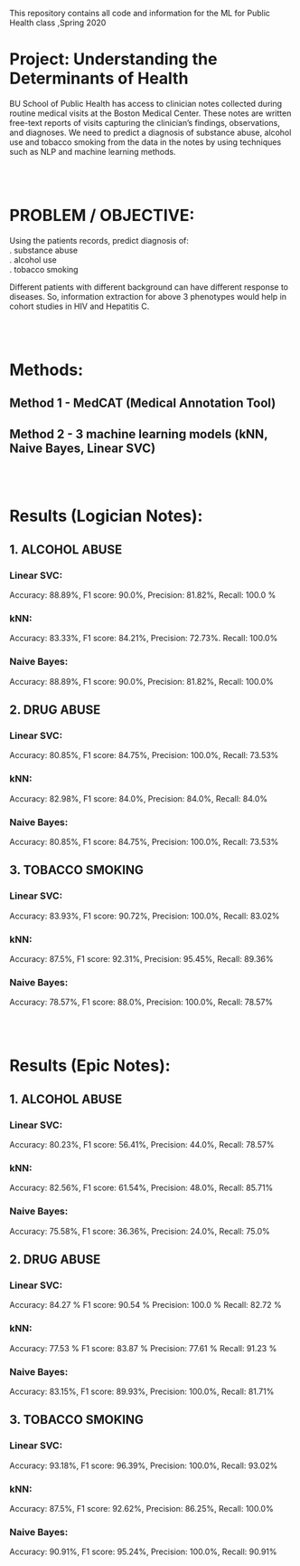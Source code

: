 This repository contains all code and information for the ML for Public Health class ,Spring 2020

# Project: Understanding the Determinants of Health

BU School of Public Health has access to clinician notes collected during routine medical visits at the Boston Medical Center. These notes are written free-text reports of visits capturing the clinician’s findings, observations, and diagnoses.
We need to predict a diagnosis of substance abuse, alcohol use and tobacco smoking from the data in the notes by using techniques such as NLP and machine learning methods. 

<br/>
<br/>

# PROBLEM / OBJECTIVE:  
Using the patients records, predict diagnosis of:  
. substance abuse   
. alcohol use   
. tobacco smoking  

Different patients with different background can have different response to diseases. So, information extraction for above 3 phenotypes would help in cohort studies in HIV and Hepatitis C.  
 
<br/>
<br/>

# Methods:
## Method 1 - MedCAT (Medical Annotation Tool)  
## Method 2 - 3 machine learning models (kNN, Naive Bayes, Linear SVC) 

<br/>
<br/>

# Results (Logician Notes):

## 1. ALCOHOL ABUSE

### Linear SVC: ###
Accuracy: 88.89%,
F1 score: 90.0%,
Precision: 81.82%,
Recall: 100.0 % 

### kNN: ###
Accuracy: 83.33%,
F1 score: 84.21%,
Precision: 72.73%.
Recall: 100.0% 

### Naive Bayes: ###
Accuracy: 88.89%,
F1 score: 90.0%,
Precision: 81.82%,
Recall: 100.0% 

## 2. DRUG ABUSE

### Linear SVC: ###
Accuracy: 80.85%,
F1 score: 84.75%,
Precision: 100.0%,
Recall: 73.53% 

### kNN: ###
Accuracy: 82.98%,
F1 score: 84.0%,
Precision: 84.0%,
Recall: 84.0% 

### Naive Bayes: ###
Accuracy: 80.85%,
F1 score: 84.75%,
Precision: 100.0%,
Recall: 73.53% 

## 3. TOBACCO SMOKING

### Linear SVC: ###
Accuracy: 83.93%,
F1 score: 90.72%,
Precision: 100.0%,
Recall: 83.02%  

### kNN: ###
Accuracy: 87.5%,
F1 score: 92.31%,
Precision: 95.45%,
Recall: 89.36% 

### Naive Bayes: ###
Accuracy: 78.57%,
F1 score: 88.0%,
Precision: 100.0%,
Recall: 78.57% 


<br/>
<br/>

# Results (Epic Notes):

## 1. ALCOHOL ABUSE

### Linear SVC: ###
Accuracy: 80.23%,
F1 score: 56.41%,
Precision: 44.0%,
Recall: 78.57% 

### kNN: ###
Accuracy: 82.56%,
F1 score: 61.54%,
Precision: 48.0%,
Recall: 85.71% 

### Naive Bayes: ###
Accuracy: 75.58%,
F1 score: 36.36%,
Precision: 24.0%,
Recall: 75.0% 

## 2. DRUG ABUSE

### Linear SVC: ###
Accuracy: 84.27 %
F1 score: 90.54 %
Precision: 100.0 %
Recall: 82.72 % 

### kNN: ###
Accuracy: 77.53 %
F1 score: 83.87 %
Precision: 77.61 %
Recall: 91.23 % 

### Naive Bayes: ###
Accuracy: 83.15%,
F1 score: 89.93%,
Precision: 100.0%,
Recall: 81.71% 

## 3. TOBACCO SMOKING

### Linear SVC: ###
Accuracy: 93.18%,
F1 score: 96.39%,
Precision: 100.0%,
Recall: 93.02% 

### kNN: ###
Accuracy: 87.5%,
F1 score: 92.62%,
Precision: 86.25%,
Recall: 100.0% 

### Naive Bayes: ###
Accuracy: 90.91%,
F1 score: 95.24%,
Precision: 100.0%,
Recall: 90.91% 

